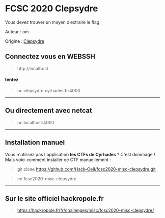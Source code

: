 # FCSC 2020 Clepsydre

Vous devez trouver un moyen d’extraire le flag.



Auteur : om

Origine : [Clepsydre](https://hackropole.fr/fr/challenges/misc/fcsc2020-misc-clepsydre/)


## Connectez vous en WEBSSH
> http://localhost

#### tentez 
> nc clepsydre.cyrhades.fr:4000


-----------

## Ou directement avec netcat
> nc localhost:4000

-----------

## Installation manuel
Vous n'utilisez pas l'application **les CTFs de Cyrhades** ? C'est dommage !
Mais voici comment installer ce CTF manuellement :

> git clone https://github.com/Hack-Oeil/fcsc2020-misc-clepsydre.git

> cd fcsc2020-misc-clepsydre


-----------

## Sur le site officiel hackropole.fr
> https://hackropole.fr/fr/challenges/misc/fcsc2020-misc-clepsydre/